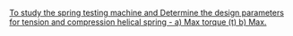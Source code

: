 <a href="http://vlabs.iitb.ac.in/rec-bootathon/webdemons-full-wave-rectifier-aith/">To study the spring testing machine and Determine the design parameters for tension and compression helical spring - a) Max torque (t) b) Max.</a>
